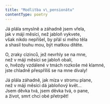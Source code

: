 ```yaml
---
title: "Modlitba v\_pensionátu"
contentType: poetry
---
```


<section>

Já plála smyslně a záhadně jsem vřela,  
jak v máji měsíci, než jabloň vykvete,  
však nikdo nepřišel, by přál si mého těla  
a shasil touhu mou, být matkou dítěte.

</section>

<section>

O, zraky cizinců, jež nevrhly se na mne,  
než v máji měsíci se jabloň obalí,  
o, hvězdy vzdálené v tmách rozkoše mé klamné,  
jste chladně přespříliš se na mne dívaly!

</section>

<section>

Já plála záhadně, jak míza v stromu plane,  
než v máji měsíci dá jabloňový květ…  
Jsem děvka tvá, jsem děvka tvá, o pane,  
a život, smrt chci obé přetrpět!

</section>
